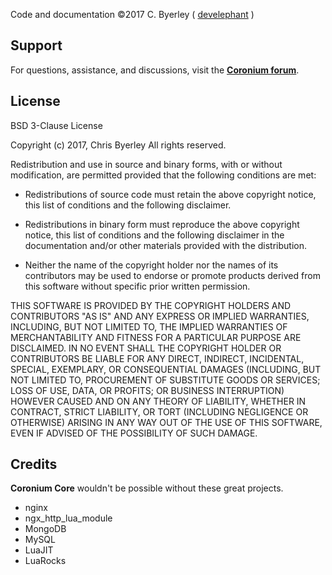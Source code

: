 Code and documentation ©2017 C. Byerley ( [develephant](http://develephant.com) )

## Support

For questions, assistance, and discussions, visit the __[Coronium forum](https://forums.coronalabs.com/forum/643-coronium/)__.

## License

BSD 3-Clause License

Copyright (c) 2017, Chris Byerley
All rights reserved.

Redistribution and use in source and binary forms, with or without
modification, are permitted provided that the following conditions are met:

* Redistributions of source code must retain the above copyright notice, this
  list of conditions and the following disclaimer.

* Redistributions in binary form must reproduce the above copyright notice,
  this list of conditions and the following disclaimer in the documentation
  and/or other materials provided with the distribution.

* Neither the name of the copyright holder nor the names of its
  contributors may be used to endorse or promote products derived from
  this software without specific prior written permission.

THIS SOFTWARE IS PROVIDED BY THE COPYRIGHT HOLDERS AND CONTRIBUTORS "AS IS"
AND ANY EXPRESS OR IMPLIED WARRANTIES, INCLUDING, BUT NOT LIMITED TO, THE
IMPLIED WARRANTIES OF MERCHANTABILITY AND FITNESS FOR A PARTICULAR PURPOSE ARE
DISCLAIMED. IN NO EVENT SHALL THE COPYRIGHT HOLDER OR CONTRIBUTORS BE LIABLE
FOR ANY DIRECT, INDIRECT, INCIDENTAL, SPECIAL, EXEMPLARY, OR CONSEQUENTIAL
DAMAGES (INCLUDING, BUT NOT LIMITED TO, PROCUREMENT OF SUBSTITUTE GOODS OR
SERVICES; LOSS OF USE, DATA, OR PROFITS; OR BUSINESS INTERRUPTION) HOWEVER
CAUSED AND ON ANY THEORY OF LIABILITY, WHETHER IN CONTRACT, STRICT LIABILITY,
OR TORT (INCLUDING NEGLIGENCE OR OTHERWISE) ARISING IN ANY WAY OUT OF THE USE
OF THIS SOFTWARE, EVEN IF ADVISED OF THE POSSIBILITY OF SUCH DAMAGE.

## Credits

__Coronium Core__ wouldn't be possible without these great projects.

- nginx
- ngx_http_lua_module
- MongoDB
- MySQL
- LuaJIT
- LuaRocks